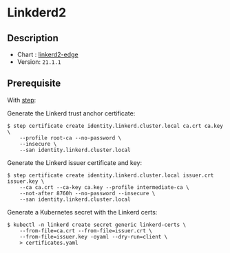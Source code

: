 # Linkderd2

## Description

* Chart : [linkerd2-edge](https://artifacthub.io/packages/helm/linkerd2-edge/linkerd2)
* Version: `21.1.1`

## Prerequisite

With [step](https://smallstep.com/cli/):

Generate the Linkerd trust anchor certificate:

```shell
$ step certificate create identity.linkerd.cluster.local ca.crt ca.key \
    --profile root-ca --no-password \
    --insecure \
    --san identity.linkerd.cluster.local
```

Generate the Linkerd issuer certificate and key:

```shell
$ step certificate create identity.linkerd.cluster.local issuer.crt issuer.key \
    --ca ca.crt --ca-key ca.key --profile intermediate-ca \
    --not-after 8760h --no-password --insecure \
    --san identity.linkerd.cluster.local
```

Generate a Kubernetes secret with the Linkerd certs:

```shell
$ kubectl -n linkerd create secret generic linkerd-certs \
    --from-file=ca.crt --from-file=issuer.crt \
    --from-file=issuer.key -oyaml --dry-run=client \
    > certificates.yaml
```

